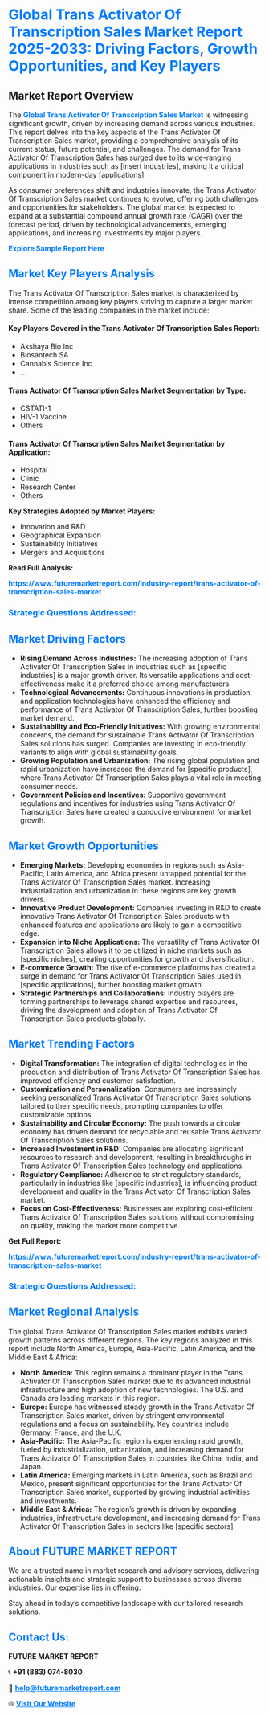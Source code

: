 <h1 style="color: #007BFF;">Global Trans Activator Of Transcription Sales Market Report 2025-2033: Driving Factors, Growth Opportunities, and Key Players</h1>

<section id="overview">
<h2>Market Report Overview</h2>
<p>The <a href="https://www.futuremarketreport.com/industry-report/trans-activator-of-transcription-sales-market" style="color: #007BFF; text-decoration: none;"><strong>Global Trans Activator Of Transcription Sales Market</strong></a> is witnessing significant growth, driven by increasing demand across various industries. This report delves into the key aspects of the Trans Activator Of Transcription Sales market, providing a comprehensive analysis of its current status, future potential, and challenges. The demand for Trans Activator Of Transcription Sales has surged due to its wide-ranging applications in industries such as [insert industries], making it a critical component in modern-day [applications].</p>
<p>As consumer preferences shift and industries innovate, the Trans Activator Of Transcription Sales market continues to evolve, offering both challenges and opportunities for stakeholders. The global market is expected to expand at a substantial compound annual growth rate (CAGR) over the forecast period, driven by technological advancements, emerging applications, and increasing investments by major players.</p>
</section>

<section id="overview">
<p><a href="https://www.futuremarketreport.com/request-sample/reportId=109671" style="color: #007BFF; text-decoration: none;"><strong>Explore Sample Report Here</strong></a></p>
</section>

<section id="key-players">
<h2 style="color: #007BFF;">Market Key Players Analysis</h2>
<p>The Trans Activator Of Transcription Sales market is characterized by intense competition among key players striving to capture a larger market share. Some of the leading companies in the market include:</p>
<h4>Key Players Covered in the Trans Activator Of Transcription Sales Report:</h4>
<ul><li>Akshaya Bio Inc</li><li>Biosantech SA</li><li>Cannabis Science Inc</li><li>...</li></ul>
<h4>Trans Activator Of Transcription Sales Market Segmentation by Type:</h4>
<ul><li>CSTATI-1</li><li>HIV-1 Vaccine</li><li>Others</li></ul>

<h4>Trans Activator Of Transcription Sales Market Segmentation by Application:</h4>
<ul><li>Hospital</li><li>Clinic</li><li>Research Center</li><li>Others</li></ul>
<p><strong>Key Strategies Adopted by Market Players:</strong></p>
<ul>
<li>Innovation and R&D</li>
<li>Geographical Expansion</li>
<li>Sustainability Initiatives</li>
<li>Mergers and Acquisitions</li>
</ul>
</section>

<section>
<p><strong>Read Full Analysis: </strong></p><a href="https://www.futuremarketreport.com/industry-report/trans-activator-of-transcription-sales-market" style="color: #007BFF; text-decoration: none;"><strong>https://www.futuremarketreport.com/industry-report/trans-activator-of-transcription-sales-market</strong></a>
<h3 style="color: #007BFF;">Strategic Questions Addressed:</h3>
</section>

<section id="driving-factors">
<h2 style="color: #007BFF;">Market Driving Factors</h2>
<ul>
<li><strong>Rising Demand Across Industries:</strong> The increasing adoption of Trans Activator Of Transcription Sales in industries such as [specific industries] is a major growth driver. Its versatile applications and cost-effectiveness make it a preferred choice among manufacturers.</li>
<li><strong>Technological Advancements:</strong> Continuous innovations in production and application technologies have enhanced the efficiency and performance of Trans Activator Of Transcription Sales, further boosting market demand.</li>
<li><strong>Sustainability and Eco-Friendly Initiatives:</strong> With growing environmental concerns, the demand for sustainable Trans Activator Of Transcription Sales solutions has surged. Companies are investing in eco-friendly variants to align with global sustainability goals.</li>
<li><strong>Growing Population and Urbanization:</strong> The rising global population and rapid urbanization have increased the demand for [specific products], where Trans Activator Of Transcription Sales plays a vital role in meeting consumer needs.</li>
<li><strong>Government Policies and Incentives:</strong> Supportive government regulations and incentives for industries using Trans Activator Of Transcription Sales have created a conducive environment for market growth.</li>
</ul>
</section>

<section id="growth-opportunities">
<h2 style="color: #007BFF;">Market Growth Opportunities</h2>
<ul>
<li><strong>Emerging Markets:</strong> Developing economies in regions such as Asia-Pacific, Latin America, and Africa present untapped potential for the Trans Activator Of Transcription Sales market. Increasing industrialization and urbanization in these regions are key growth drivers.</li>
<li><strong>Innovative Product Development:</strong> Companies investing in R&D to create innovative Trans Activator Of Transcription Sales products with enhanced features and applications are likely to gain a competitive edge.</li>
<li><strong>Expansion into Niche Applications:</strong> The versatility of Trans Activator Of Transcription Sales allows it to be utilized in niche markets such as [specific niches], creating opportunities for growth and diversification.</li>
<li><strong>E-commerce Growth:</strong> The rise of e-commerce platforms has created a surge in demand for Trans Activator Of Transcription Sales used in [specific applications], further boosting market growth.</li>
<li><strong>Strategic Partnerships and Collaborations:</strong> Industry players are forming partnerships to leverage shared expertise and resources, driving the development and adoption of Trans Activator Of Transcription Sales products globally.</li>
</ul>
</section>

<section id="trending-factors">
<h2 style="color: #007BFF;">Market Trending Factors</h2>
<ul>
<li><strong>Digital Transformation:</strong> The integration of digital technologies in the production and distribution of Trans Activator Of Transcription Sales has improved efficiency and customer satisfaction.</li>
<li><strong>Customization and Personalization:</strong> Consumers are increasingly seeking personalized Trans Activator Of Transcription Sales solutions tailored to their specific needs, prompting companies to offer customizable options.</li>
<li><strong>Sustainability and Circular Economy:</strong> The push towards a circular economy has driven demand for recyclable and reusable Trans Activator Of Transcription Sales solutions.</li>
<li><strong>Increased Investment in R&D:</strong> Companies are allocating significant resources to research and development, resulting in breakthroughs in Trans Activator Of Transcription Sales technology and applications.</li>
<li><strong>Regulatory Compliance:</strong> Adherence to strict regulatory standards, particularly in industries like [specific industries], is influencing product development and quality in the Trans Activator Of Transcription Sales market.</li>
<li><strong>Focus on Cost-Effectiveness:</strong> Businesses are exploring cost-efficient Trans Activator Of Transcription Sales solutions without compromising on quality, making the market more competitive.</li>
</ul>
</section>

<section>
<p><strong>Get Full Report: </strong></p><a href="https://www.futuremarketreport.com/industry-report/trans-activator-of-transcription-sales-market" style="color: #007BFF; text-decoration: none;"><strong>https://www.futuremarketreport.com/industry-report/trans-activator-of-transcription-sales-market</strong></a>
<h3 style="color: #007BFF;">Strategic Questions Addressed:</h3>
</section>


<section id="regional-analysis">
<h2 style="color: #007BFF;">Market Regional Analysis</h2>
<p>The global Trans Activator Of Transcription Sales market exhibits varied growth patterns across different regions. The key regions analyzed in this report include North America, Europe, Asia-Pacific, Latin America, and the Middle East & Africa:</p>
<ul>
<li><strong>North America:</strong> This region remains a dominant player in the Trans Activator Of Transcription Sales market due to its advanced industrial infrastructure and high adoption of new technologies. The U.S. and Canada are leading markets in this region.</li>
<li><strong>Europe:</strong> Europe has witnessed steady growth in the Trans Activator Of Transcription Sales market, driven by stringent environmental regulations and a focus on sustainability. Key countries include Germany, France, and the U.K.</li>
<li><strong>Asia-Pacific:</strong> The Asia-Pacific region is experiencing rapid growth, fueled by industrialization, urbanization, and increasing demand for Trans Activator Of Transcription Sales in countries like China, India, and Japan.</li>
<li><strong>Latin America:</strong> Emerging markets in Latin America, such as Brazil and Mexico, present significant opportunities for the Trans Activator Of Transcription Sales market, supported by growing industrial activities and investments.</li>
<li><strong>Middle East & Africa:</strong> The region’s growth is driven by expanding industries, infrastructure development, and increasing demand for Trans Activator Of Transcription Sales in sectors like [specific sectors].</li>
</ul>
</section>

<footer>
<h2 style="color: #007BFF;">About FUTURE MARKET REPORT</h2>
<p>We are a trusted name in market research and advisory services, delivering actionable insights and strategic support to businesses across diverse industries. Our expertise lies in offering:</p>

<p>Stay ahead in today’s competitive landscape with our tailored research solutions.</p>

<h2 style="color: #007BFF;">Contact Us:</h2>
<p><strong>FUTURE MARKET REPORT</strong></p>
<p>📞 <strong>+91 (883) 074-8030</strong></p>
<p>📧 <strong><a href="mailto:help@futuremarketreport.com" style="color: #007BFF;">help@futuremarketreport.com</a></strong></p>
<p>🌐 <strong><a href="https://www.futuremarketreport.com/" style="color: #007BFF;">Visit Our Website</a></strong></p>
</footer>